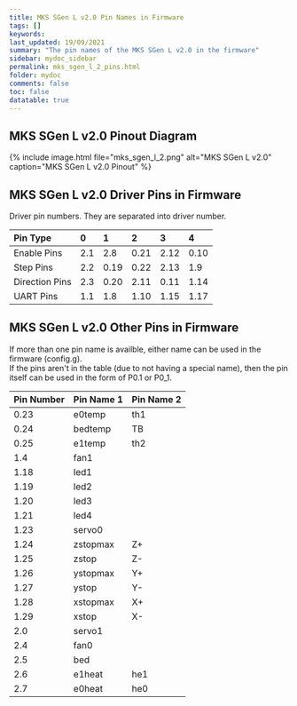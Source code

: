 ```yaml
---
title: MKS SGen L v2.0 Pin Names in Firmware
tags: []
keywords: 
last_updated: 19/09/2021
summary: "The pin names of the MKS SGen L v2.0 in the firmware"
sidebar: mydoc_sidebar
permalink: mks_sgen_l_2_pins.html
folder: mydoc
comments: false
toc: false
datatable: true
---
```


## MKS SGen L v2.0 Pinout Diagram

{% include image.html file="mks_sgen_l_2.png" alt="MKS SGen L v2.0" caption="MKS SGen L v2.0 Pinout" %}

## MKS SGen L v2.0 Driver Pins in Firmware

Driver pin numbers. They are separated into driver number.

<div class="datatable-begin"></div>

|Pin Type|0|1|2|3|4|
| :------------- |:-------------|:-------------|:-------------|:-------------|:-------------|
|Enable Pins|2.1|2.8|0.21|2.12|0.10|
|Step Pins|2.2|0.19|0.22|2.13|1.9|
|Direction Pins|2.3|0.20|2.11|0.11|1.14|
|UART Pins|1.1|1.8|1.10|1.15|1.17|

<div class="datatable-end"></div>

## MKS SGen L v2.0 Other Pins in Firmware 

If more than one pin name is availble, either name can be used in the firmware (config.g).  
If the pins aren't in the table (due to not having a special name), then the pin itself can be used in the form of P0.1 or P0_1.  

<div class="datatable-begin"></div>

|Pin Number|Pin Name 1|Pin Name 2|
| :------------- |:-------------|:-------------|
|0.23|e0temp|th1|
|0.24|bedtemp|TB|
|0.25|e1temp|th2|
|1.4|fan1||
|1.18|led1||
|1.19|led2||
|1.20|led3||
|1.21|led4||
|1.23|servo0||
|1.24|zstopmax|Z+|
|1.25|zstop|Z-|
|1.26|ystopmax|Y+|
|1.27|ystop|Y-|
|1.28|xstopmax|X+|
|1.29|xstop|X-|
|2.0|servo1||
|2.4|fan0||
|2.5|bed||
|2.6|e1heat|he1|
|2.7|e0heat|he0|

<div class="datatable-end"></div>